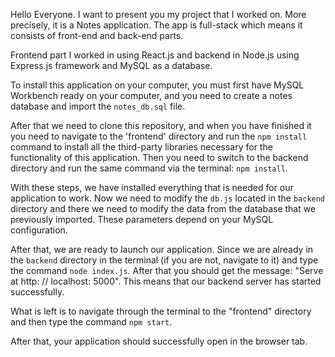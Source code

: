 Hello Everyone. I want to present you my project that I worked on. More precisely, it is a Notes application.
The app is full-stack which means it consists of front-end and back-end parts.

Frontend part I worked in using React.js and backend in Node.js using Express.js framework and MySQL as a database.

To install this application on your computer, you must first have MySQL Workbench ready on your computer, and you need to create a notes database and import the `notes_db.sql` file.

After that we need to clone this repository, and when you have finished it you need to navigate to the 'frontend' directory and run the `npm install` command to install all the third-party libraries necessary for the functionality of this application.
Then you need to switch to the backend directory and run the same command via the terminal: `npm install`.

With these steps, we have installed everything that is needed for our application to work. Now we need to modify the `db.js` located in the `backend` directory and there we need to modify the data from the database that we previously imported. These parameters depend on your MySQL configuration.

After that, we are ready to launch our application.
Since we are already in the `backend` directory in the terminal (if you are not, navigate to it) and type the command `node index.js`.
After that you should get the message: "Serve at http: // localhost: 5000". This means that our backend server has started successfully.

What is left is to navigate through the terminal to the "frontend" directory and then type the command `npm start`.

After that, your application should successfully open in the browser tab.
